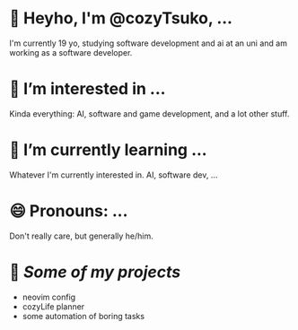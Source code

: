 # 👋 Heyho, I'm @cozyTsuko, ...
I'm currently 19 yo, studying software development and ai at an uni and am working as a software developer.
# 👀 I’m interested in ...
Kinda everything: AI, software and game development, and a lot other stuff.
# 🌱 I’m currently learning ...
Whatever I'm currently interested in. AI, software dev, ...
# 😄 Pronouns: ...
Don't really care, but generally he/him.
# 🤖 ***Some of my projects***
- neovim config
- cozyLife planner
- some automation of boring tasks

